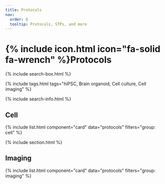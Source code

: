 ```yaml
---
title: Protocols
nav:
  order: 6
  tooltip: Protocols, STPs, and more
---
```


# {% include icon.html icon="fa-solid fa-wrench" %}Protocols

{% include search-box.html %}

{% include tags.html tags="hiPSC, Brain organoid, Cell culture, Cell imaging" %}

{% include search-info.html %}

## Cell

{% include list.html component="card" data="protocols" filters="group: cell" %}

{% include section.html %}

## Imaging

{% include list.html component="card" data="protocols" filters="group: imaging" %}
